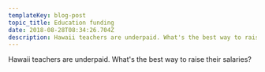 ```yaml
---
templateKey: blog-post
topic_title: Education funding
date: 2018-08-28T08:34:26.704Z
description: Hawaii teachers are underpaid. What's the best way to raise their salaries?
---
```

Hawaii teachers are underpaid. What's the best way to raise their salaries?
